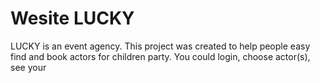 # Wesite LUCKY

LUCKY is an event agency.
This project was created to help people easy find and book actors for children party.
You could login, choose actor(s), see your
